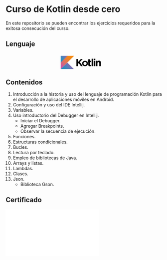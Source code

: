 # Curso de Kotlin desde cero

En este repositorio se pueden encontrar los ejercicios requeridos para la exitosa consecución del curso.

## Lenguaje

<svg viewBox="-175 35 500 50">
<linearGradient id="kotlin-original-wordmark-a" gradientUnits="userSpaceOnUse" x1="-4.046" y1="59.126" x2="13.694" y2="39.749"><stop offset="0" stop-color="#1c93c1"></stop><stop offset=".163" stop-color="#2391c0"></stop><stop offset=".404" stop-color="#378bbe"></stop><stop offset=".696" stop-color="#587eb9"></stop><stop offset=".995" stop-color="#7f6cb1"></stop></linearGradient><path fill="url(#kotlin-original-wordmark-a)" d="M0 42.6h22.2L0 64.5z"></path><linearGradient id="kotlin-original-wordmark-b" gradientUnits="userSpaceOnUse" x1="1.085" y1="74.46" x2="30.957" y2="43.285"><stop offset="0" stop-color="#c757a7"></stop><stop offset=".046" stop-color="#ca5a9e"></stop><stop offset=".241" stop-color="#d66779"></stop><stop offset=".428" stop-color="#e17357"></stop><stop offset=".6" stop-color="#e97c3a"></stop><stop offset=".756" stop-color="#ef8324"></stop><stop offset=".888" stop-color="#f28817"></stop><stop offset=".982" stop-color="#f48912"></stop></linearGradient><path fill="url(#kotlin-original-wordmark-b)" d="M0 85.4l42.8-42.8H21.6L0 63.9z"></path><linearGradient id="kotlin-original-wordmark-c" gradientUnits="userSpaceOnUse" x1="14.38" y1="92.496" x2="31.487" y2="74.781"><stop offset="0" stop-color="#1c93c1"></stop><stop offset=".216" stop-color="#2d8ebf"></stop><stop offset=".64" stop-color="#587eb9"></stop><stop offset=".995" stop-color="#7f6cb1"></stop></linearGradient><path fill="url(#kotlin-original-wordmark-c)" d="M42.4 85.4L21.2 64.2 0 85.4z"></path><g><path d="M50 75.6V52.8h5.1v9.8l9.3-9.8h5.8l-9.3 9.8 9.3 13h-5.8l-6.8-9.5-2.5 2.5v7z"></path><path d="M77.5 58.2c-5.1 0-9.2 3.9-9.2 8.7 0 4.8 4.1 8.7 9.2 8.7s9.2-3.9 9.2-8.7c0-4.8-4.1-8.7-9.2-8.7zm0 13.6c-2.7 0-4.9-2.2-4.9-4.9s2.2-4.9 4.9-4.9 4.9 2.2 4.9 4.9-2.2 4.9-4.9 4.9z"></path><path d="M87.9 53.8H93v4.5h4v4.2h-4v8.2s1.5 2.1 4 0v4.5s-4 2-7.5 0c0 0-1.6-1.6-1.6-3.5v-9.2h-2v-4.4l2 .1v-4.4zM98.5 51.9h4.9v23.7h-4.9zM105.2 51.9h5v4.2h-5zM105.2 58.3h5v17.3h-5zM111.9 58.3h5.1V61s4.7-7.2 10.4 0l.5 1.5v13.1h-5V65s-2.8-5.3-5.9 0v10.6h-5.1V58.3z"></path></g>
</svg>

## Contenidos

1. Introducción a la historia y uso del lenguaje de programación Kotlin para el desarrollo de aplicaciones móviles en Android.
2. Configuración y uso del IDE Intellij.
3. Variables.
4. Uso introductorio del Debugger en Intellij.
	* Iniciar el Debugger.
	* Agregar Breakpoints.
	* Observar la secuencia de ejecución.
5. Funciones.
6. Estructuras condicionales.
7. Bucles.
8. Lectura por teclado.
9. Empleo de bibliotecas de Java.
10. Arrays y listas.
11. Lambdas.
12. Clases.
13. Json.
	* Biblioteca Gson.

## Certificado

![MacDown logo](/Users/salva/Desktop/subirGitHub/ejerciciosCursoKotlin/certificado_fundamentosKotlin.pdf)